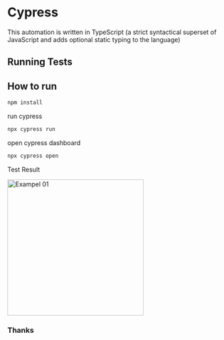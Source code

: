 # Cypress
This automation is written in TypeScript (a strict syntactical superset of JavaScript and adds optional static typing to the language)

## Running Tests

## How to run

```bash
npm install
```

run cypress
```bash
npx cypress run
```

open cypress dashboard
```bash
npx cypress open
```

Test Result 


<img width="306" alt="Exampel 01" src="https://user-images.githubusercontent.com/88923422/221061995-0445b4cc-27e2-48ec-84cf-cfdab33d01e0.png">



### Thanks
